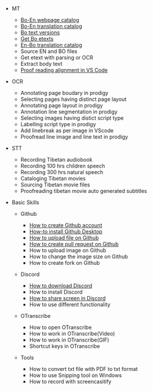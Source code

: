 - MT
  - [Bo-En webpage catalog](en/mt/webpage-catalog.md)
  - [Bo-En translation catalog](en/mt/boen-catalog.md)
  - [Bo text versions](en/mt/bo-versions.md)
  - [Get Bo etexts](en/mt/get-bo-etexts.md)
  - [En-Bo translation catalog](en/mt/enbo-catalog.md)
  - Source EN and BO files
  - Get etext with parsing or OCR
  - Extract body text
  - [Proof reading alignment in VS Code](/mt/proofreading-alignment.md)

- OCR
  - Annotating page boudary in prodigy
  - Selecting pages having distinct page layout
  - Annotating page layout in prodigy
  - Annotation line segmentation in prodigy
  - Selecting images having distict script type
  - Labelling script type in prodigy
  - Add linebreak as per image in VScode
  - Proofread line image and line text in prodigy

- STT
  - Recording Tibetan audiobook
  - Recording 100 hrs children speech
  - Recording 300 hrs natural speech
  - Cataloging Tibetan movies
  - Sourcing Tibetan movie files
  - Proofreading tibetan movie auto generated subtitles

- Basic Skills
   - Github
     - [How to create Github account](howto/create-github-account.md)
     - [How-to install Github Desktop](howto/install-github-desktop.md)
     - [How to upload file on Github](howto/upload-file-github.md)
     - [How to create pull request on Github](howto/create-pull-request-github.md)
     - How to upload image on Github
     - How to change the image size on Github
     - How to create fork on Github

  - Discord
     - [How to download Discord](howto/download-discord.md)
     - How to install Discord
     - [How to share screen in Discord](howto/share-screen-discord.md)
     - How to use different functionality

  - OTranscribe
    - How to open OTranscribe
    - How to work in OTranscribe(Video)
    - How to work in OTranscribe(GIF)
    - Shortcut keys in OTranscribe

  - Tools
    - How to convert txt file with PDF to txt format
    - How to use Snipping tool on Windows
    - How to record with screencasitify
